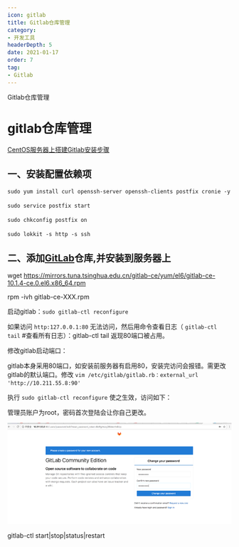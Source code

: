 ```yaml
---
icon: gitlab
title: Gitlab仓库管理
category: 
- 开发工具
headerDepth: 5
date: 2021-01-17
order: 7
tag:
- Gitlab
---
```


Gitlab仓库管理

<!-- more -->

# gitlab仓库管理

[CentOS服务器上搭建Gitlab安装步骤](http://www.21yunwei.com/archives/4351)

## 一、安装配置依赖项

```shell
sudo yum install curl openssh-server openssh-clients postfix cronie -y

sudo service postfix start

sudo chkconfig postfix on

sudo lokkit -s http -s ssh
```

## 二、添加[GitLab](http://www.21yunwei.com/archives/category/ywtech/codemanage/gitlab)仓库,并安装到服务器上

wget <https://mirrors.tuna.tsinghua.edu.cn/gitlab-ce/yum/el6/gitlab-ce-10.1.4-ce.0.el6.x86_64.rpm>

rpm -ivh gitlab-ce-XXX.rpm

启动gitlab：`sudo gitlab-ctl reconfigure`

如果访问 `http:127.0.0.1:80` 无法访问，然后用命令查看日志（ `gitlab-ctl tail` #查看所有日志）：gitlab-ctl tail 返现80端口被占用。

修改gitlab启动端口：

gitlab本身采用80端口，如安装前服务器有启用80，安装完访问会报错。需更改gitlab的默认端口。修改 `vim /etc/gitlab/gitlab.rb：external_url 'http://10.211.55.8:90'`

执行 `sudo gitlab-ctl reconfigure` 使之生效，访问如下：

管理员账户为root，密码首次登陆会让你自己更改。

![](./gitlab.assets/true-clip_image002.png)

gitlab-ctl start|stop|status|restart
